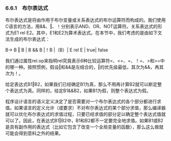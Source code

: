 ### 6.6.1　布尔表达式

布尔表达式是将由作用于布尔变量或关系表达式的布尔运算符而构成的。我们使用C语言的方法，用&&、‖、！分别表示AND、OR、NOT运算符。关系表达式的形式为E1 rel E2。其中，E1和E2为算术表达式。在本节中，我们考虑的是由如下文法生成的布尔表达式：

B→ B ‖ B | B && B |！B |（B）| E rel E | true| false

我们通过属性rel.op来指明rel究竟表示6种比较运算符<、<=、=、！=、>和>=中的哪一种。按照惯例，假设‖和&&是左结合的，‖的优先级最低，其次为&&，再其次为！。

给定表达式B1‖B2，如果我们已经确定B1为真，那么不用再计算B2就可以断定整个表达式为真。同样的，给定B1&&B2，如果B1为假，则整个表达式为假。

程序设计语言的语义定义决定了是否需要对一个布尔表达式的各个部分都进行求值。如果语言的定义允许（或要求）不对布尔表达式的某个部分求值，那么编译器就可以优化布尔表达式的求值过程，只要已经求值的部分足以确定整个表达式值就可以了。因此，在表达式B1‖B2中，B1和B2都不一定要完全地求值。如果B1或B2是具有副作用的表达式（比如它包含了改变一个全局变量的函数），那么这么做就可能会得到意料之外的结果。